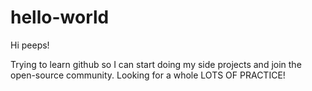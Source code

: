 # hello-world

Hi peeps!

Trying to learn github so I can start doing my side projects and join the open-source community. Looking for a whole LOTS OF PRACTICE!
